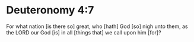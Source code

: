 # Deuteronomy 4:7

For what nation [is there so] great, who [hath] God [so] nigh unto them, as the LORD our God [is] in all [things that] we call upon him [for]?